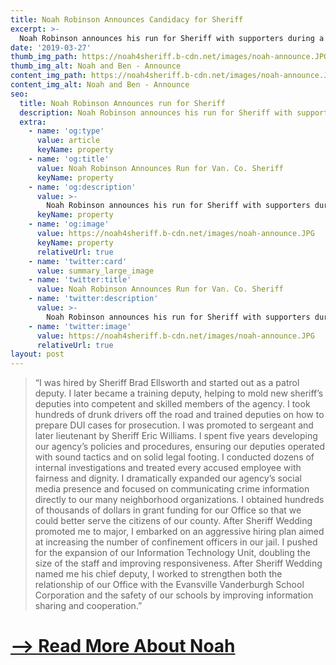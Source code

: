 ```yaml
---
title: Noah Robinson Announces Candidacy for Sheriff
excerpt: >-
  Noah Robinson announces his run for Sheriff with supporters during a snowy night.
date: '2019-03-27'
thumb_img_path: https://noah4sheriff.b-cdn.net/images/noah-announce.JPG
thumb_img_alt: Noah and Ben - Announce
content_img_path: https://noah4sheriff.b-cdn.net/images/noah-announce.JPG
content_img_alt: Noah and Ben - Announce
seo:
  title: Noah Robinson Announces run for Sheriff
  description: Noah Robinson announces his run for Sheriff with supporters during a snowy night.
  extra:
    - name: 'og:type'
      value: article
      keyName: property
    - name: 'og:title'
      value: Noah Robinson Announces Run for Van. Co. Sheriff
      keyName: property
    - name: 'og:description'
      value: >-
        Noah Robinson announces his run for Sheriff with supporters during a snowy night.
      keyName: property
    - name: 'og:image'
      value: https://noah4sheriff.b-cdn.net/images/noah-announce.JPG
      keyName: property
      relativeUrl: true
    - name: 'twitter:card'
      value: summary_large_image
    - name: 'twitter:title'
      value: Noah Robinson Announces Run for Van. Co. Sheriff
    - name: 'twitter:description'
      value: >-
        Noah Robinson announces his run for Sheriff with supporters during a snowy night.
    - name: 'twitter:image'
      value: https://noah4sheriff.b-cdn.net/images/noah-announce.JPG
      relativeUrl: true
layout: post
---
```


> “I was hired by Sheriff Brad Ellsworth and started out as a patrol deputy. I later became a training deputy, helping to mold new sheriff’s deputies into competent and skilled members of the agency. I took hundreds of drunk drivers off the road and trained deputies on how to prepare DUI cases for prosecution. I was promoted to sergeant and later lieutenant by Sheriff Eric Williams. I spent five years developing our agency’s policies and procedures, ensuring our deputies operated with sound tactics and on solid legal footing. I conducted dozens of internal investigations and treated every accused employee with fairness and dignity. I dramatically expanded our agency’s social media presence and focused on communicating crime information directly to our many neighborhood organizations. I obtained hundreds of thousands of dollars in grant funding for our Office so that we could better serve the citizens of our county. After Sheriff Wedding promoted me to major, I embarked on an aggressive hiring plan aimed at increasing the number of confinement officers in our jail. I pushed for the expansion of our Information Technology Unit, doubling the size of the staff and improving responsiveness. After Sheriff Wedding named me his chief deputy, I worked to strengthen both the relationship of our Office with the Evansville Vanderburgh School Corporation and the safety of our schools by improving information sharing and cooperation.”

# [--> Read More About Noah](/about)
